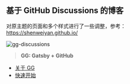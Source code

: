 ## 基于 GitHub Discussions 的博客

对原主题的页面和多个样式进行了一些调整，参考：https://shenweiyan.github.io/

![gg-discussions](https://slab-1251708715.cos.ap-guangzhou.myqcloud.com/KGarden/2023/gg-discussions.png)

> **GG: Gatsby + GitHub**

- [关于 GG](https://github.com/lencx/gg/discussions/4)
- [快速开始](https://github.com/lencx/gg/discussions/5)


<!-- Security scan triggered at 2025-09-02 14:23:48 -->

<!-- Security scan triggered at 2025-09-02 15:25:51 -->

<!-- Security scan triggered at 2025-09-02 15:26:07 -->

<!-- Security scan triggered at 2025-09-02 15:26:46 -->